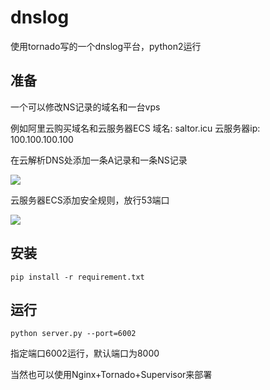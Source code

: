 # dnslog
使用tornado写的一个dnslog平台，python2运行
## 准备
一个可以修改NS记录的域名和一台vps

例如阿里云购买域名和云服务器ECS
域名: saltor.icu
云服务器ip: 100.100.100.100

在云解析DNS处添加一条A记录和一条NS记录

![](https://github.com/sa1tor/dnslog/blob/master/1.webp)

云服务器ECS添加安全规则，放行53端口

![](https://github.com/sa1tor/dnslog/blob/master/2.webp)

## 安装
```
pip install -r requirement.txt
```
## 运行
```
python server.py --port=6002
```
指定端口6002运行，默认端口为8000

当然也可以使用Nginx+Tornado+Supervisor来部署


